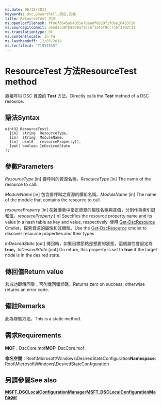 ```yaml
---
ms.date: 06/12/2017
keywords: dsc,powershell,設定,安裝
title: ResourceTest 方法
ms.openlocfilehash: ff06fd645a94055e79aa0f8d20f2f06e16483720
ms.sourcegitcommit: debd2b38fb8070a7357bf1a4bf9cc736f3702f31
ms.translationtype: HT
ms.contentlocale: zh-TW
ms.lasthandoff: 12/05/2019
ms.locfileid: "71954945"
---
```

# <a name="resourcetest-method"></a><span data-ttu-id="49302-103">ResourceTest 方法</span><span class="sxs-lookup"><span data-stu-id="49302-103">ResourceTest method</span></span>

<span data-ttu-id="49302-104">直接呼叫 DSC 資源的 **Test** 方法。</span><span class="sxs-lookup"><span data-stu-id="49302-104">Directly calls the **Test** method of a DSC resource.</span></span>

## <a name="syntax"></a><span data-ttu-id="49302-105">語法</span><span class="sxs-lookup"><span data-stu-id="49302-105">Syntax</span></span>

```mof
uint32 ResourceTest(
  [in]  string  ResourceType,
  [in]  string  ModuleName,
  [in]  uint8   resourceProperty[],
  [out] boolean InDesiredState
);
```

## <a name="parameters"></a><span data-ttu-id="49302-106">參數</span><span class="sxs-lookup"><span data-stu-id="49302-106">Parameters</span></span>

<span data-ttu-id="49302-107">*ResourceType* \[in\] 要呼叫的資源名稱。</span><span class="sxs-lookup"><span data-stu-id="49302-107">*ResourceType* \[in\] The name of the resource to call.</span></span>

<span data-ttu-id="49302-108">*ModuleName* \[in\] 包含要呼叫之資源的模組名稱。</span><span class="sxs-lookup"><span data-stu-id="49302-108">*ModuleName* \[in\] The name of the module that contains the resource to call.</span></span>

<span data-ttu-id="49302-109">*resourceProperty* \[in\] 在雜湊表中指定資源的屬性名稱與其值，分別作為索引鍵和值。</span><span class="sxs-lookup"><span data-stu-id="49302-109">*resourceProperty* \[in\] Specifies the resource property name and its value in a hash table as key and value, respectively.</span></span> <span data-ttu-id="49302-110">使用 [Get-DscResource](/powershell/module/PSDesiredStateConfiguration/Get-DscResource) Cmdlet，探索資源的屬性和其類型。</span><span class="sxs-lookup"><span data-stu-id="49302-110">Use the [Get-DscResource](/powershell/module/PSDesiredStateConfiguration/Get-DscResource) cmdlet to discover resource properties and their types.</span></span>

<span data-ttu-id="49302-111">*InDesiredState* \[out\] 傳回時，如果目標節點是想要的狀態，這個屬性會設定為 **true**。</span><span class="sxs-lookup"><span data-stu-id="49302-111">*InDesiredState* \[out\] On return, this property is set to **true** if the target node is in the desired state.</span></span>

## <a name="return-value"></a><span data-ttu-id="49302-112">傳回值</span><span class="sxs-lookup"><span data-stu-id="49302-112">Return value</span></span>

<span data-ttu-id="49302-113">若成功即傳回零；否則傳回錯誤碼。</span><span class="sxs-lookup"><span data-stu-id="49302-113">Returns zero on success; otherwise returns an error code.</span></span>

## <a name="remarks"></a><span data-ttu-id="49302-114">備註</span><span class="sxs-lookup"><span data-stu-id="49302-114">Remarks</span></span>

<span data-ttu-id="49302-115">此為靜態方法。</span><span class="sxs-lookup"><span data-stu-id="49302-115">This is a static method.</span></span>

## <a name="requirements"></a><span data-ttu-id="49302-116">需求</span><span class="sxs-lookup"><span data-stu-id="49302-116">Requirements</span></span>

<span data-ttu-id="49302-117">**MOF**：DscCore.mof</span><span class="sxs-lookup"><span data-stu-id="49302-117">**MOF:** DscCore.mof</span></span>

<span data-ttu-id="49302-118">**命名空間**：Root\Microsoft\Windows\DesiredStateConfiguration</span><span class="sxs-lookup"><span data-stu-id="49302-118">**Namespace**: Root\Microsoft\Windows\DesiredStateConfiguration</span></span>

## <a name="see-also"></a><span data-ttu-id="49302-119">另請參閱</span><span class="sxs-lookup"><span data-stu-id="49302-119">See also</span></span>

[<span data-ttu-id="49302-120">**MSFT_DSCLocalConfigurationManager**</span><span class="sxs-lookup"><span data-stu-id="49302-120">**MSFT_DSCLocalConfigurationManager**</span></span>](msft-dsclocalconfigurationmanager.md)
